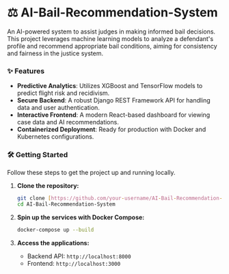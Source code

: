 # ⚖️ AI-Bail-Recommendation-System 

An AI-powered system to assist judges in making informed bail decisions. This project leverages machine learning models to analyze a defendant's profile and recommend appropriate bail conditions, aiming for consistency and fairness in the justice system.

### ✨ Features
- **Predictive Analytics**: Utilizes XGBoost and TensorFlow models to predict flight risk and recidivism.
- **Secure Backend**: A robust Django REST Framework API for handling data and user authentication.
- **Interactive Frontend**: A modern React-based dashboard for viewing case data and AI recommendations.
- **Containerized Deployment**: Ready for production with Docker and Kubernetes configurations.

### 🛠️ Getting Started
Follow these steps to get the project up and running locally.

1.  **Clone the repository:**
    ```bash
    git clone [https://github.com/your-username/AI-Bail-Recommendation-System.git](https://github.com/your-username/AI-Bail-Recommendation-System.git)
    cd AI-Bail-Recommendation-System
    ```

2.  **Spin up the services with Docker Compose:**
    ```bash
    docker-compose up --build
    ```

3.  **Access the applications:**
    -   Backend API: `http://localhost:8000`
    -   Frontend: `http://localhost:3000`
